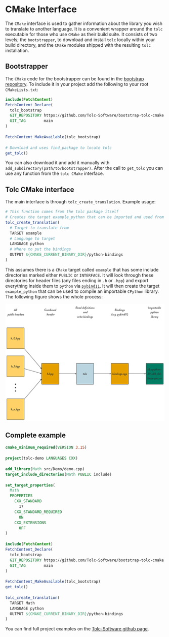 # CMake Interface #

The `CMake` interface is used to gather information about the library you wish to translate to another language. It is a convenient wrapper around the `tolc` executable for those who use `CMake` as their build suite. It consists of two levels; the `bootstrapper`, to download and install `tolc` locally within your build directory, and the `CMake` modules shipped with the resulting `tolc` installation.

## Bootstrapper ##

The `CMake` code for the bootstrapper can be found in the [bootstrap repository](https://github.com/Tolc-Software/bootstrap-tolc-cmake). To include it in your project add the following to your root `CMakeLists.txt`:

```cmake
include(FetchContent)
FetchContent_Declare(
  tolc_bootstrap
  GIT_REPOSITORY https://github.com/Tolc-Software/bootstrap-tolc-cmake
  GIT_TAG        main
)

FetchContent_MakeAvailable(tolc_bootstrap)

# Download and uses find_package to locate tolc
get_tolc()
```

You can also download it and add it manually with `add_subdirectory(path/to/bootstrapper)`. After the call to `get_tolc` you can use any function from the `tolc CMake` interface.

## Tolc CMake interface ##

The main interface is through `tolc_create_translation`. Example usage:

```cmake
# This function comes from the tolc package itself
# Creates the target example_python that can be imported and used from python
tolc_create_translation(
  # Target to translate from
  TARGET example
  # Language to target
  LANGUAGE python
  # Where to put the bindings
  OUTPUT ${CMAKE_CURRENT_BINARY_DIR}/python-bindings
)
```

This assumes there is a `CMake` target called `example` that has some include directories marked either `PUBLIC` or `INTERFACE`. It will look through these directories for header files (any files ending in `.h` or `.hpp`) and export everything inside them to `python` via [`pybind11`](https://github.com/pybind/pybind11). It will then create the target `example_python` that can be used to compile an importable `CPython` library. The following figure shows the whole process:

![Tolc tolc_create_translation overview](../img/tolcCreateTranslationOverview.png "tolc_create_translation overview")

## Complete example ##

```cmake
cmake_minimum_required(VERSION 3.15)

project(tolc-demo LANGUAGES CXX)

add_library(Math src/Demo/demo.cpp)
target_include_directories(Math PUBLIC include)

set_target_properties(
  Math
  PROPERTIES
    CXX_STANDARD
      17
    CXX_STANDARD_REQUIRED
      ON
    CXX_EXTENSIONS
      OFF
)

include(FetchContent)
FetchContent_Declare(
  tolc_bootstrap
  GIT_REPOSITORY https://github.com/Tolc-Software/bootstrap-tolc-cmake
  GIT_TAG        main
)

FetchContent_MakeAvailable(tolc_bootstrap)
get_tolc()

tolc_create_translation(
  TARGET Math
  LANGUAGE python
  OUTPUT ${CMAKE_CURRENT_BINARY_DIR}/python-bindings
)
```

You can find full project examples on the [Tolc-Software github page](https://github.com/Tolc-Software).
